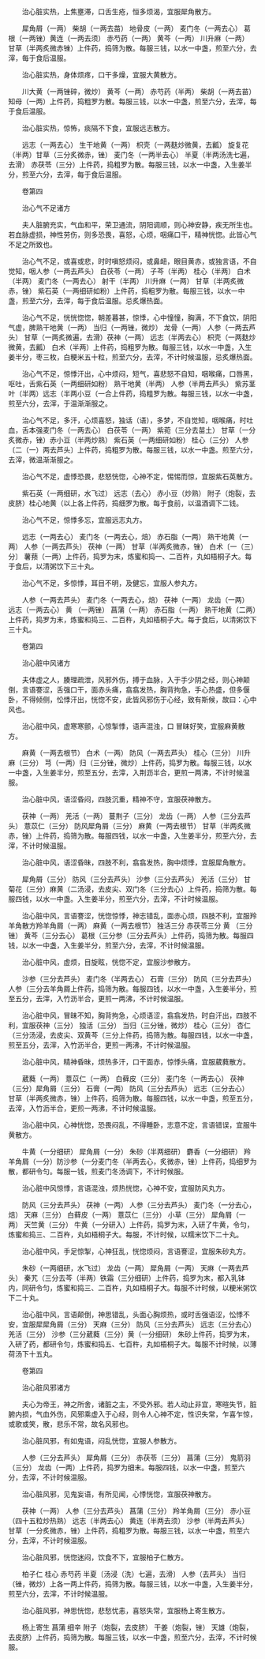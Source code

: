 <!-- { "loadSidebar": true } -->
　　治心脏实热，上焦壅滞，口舌生疮，恒多烦渴，宜服犀角散方。

　　犀角屑（一两） 柴胡（一两去苗） 地骨皮（一两） 麦门冬（一两去心） 葛根（一两锉）黄连（一两去须） 赤芍药（一两） 黄芩（一两） 川升麻（一两） 甘草（半两炙微赤锉）上件药，捣筛为散。每服三钱，以水一中盏，煎至六分，去滓，每于食后温服。

　　治心脏实热，身体烦疼，口干多燥，宜服大黄散方。

　　川大黄（一两锉碎，微炒） 黄芩（一两） 赤芍药（半两） 柴胡（一两去苗） 知母（一两）上件药，捣粗罗为散。每服三钱，以水一中盏，煎至六分，去滓，每于食后温服。

　　治心脏实热，惊怖，痰隔不下食，宜服远志散方。

　　远志（一两去心） 生干地黄（一两） 枳壳（一两麸炒微黄，去瓤） 旋复花（半两）甘草（三分炙微赤，锉） 麦门冬（一两半去心） 半夏（半两汤洗七遍，去滑） 赤茯苓（三分）上件药，捣粗罗为散。每服三钱，以水一中盏，入生姜半分，煎至六分，去滓，每于食后温服。

　　卷第四

　　治心气不足诸方

　　夫人脏腑充实，气血和平，荣卫通流，阴阳调顺，则心神安静，疾无所生也。若血脉虚损，神性劳伤，则多恐畏，喜怒，心烦，咽痛口干，精神恍惚。此皆心气不足之所致也。

　　治心气不足，或喜或悲，时时嗔怒烦闷，或鼻衄，眼目黄赤，或独言语，不自觉知，咽人参（一两去芦头） 白茯苓（一两） 子芩（半两） 桂心（半两） 白术（半两） 麦门冬（一两去心） 射干（半两） 川升麻（一两） 甘草（半两炙微赤，锉） 紫石英（一两细研如粉）上件药，捣粗罗为散。每服三钱，以水一中盏，煎至六分，去滓，每于食后温服。忌炙爆热面。

　　治心气不足，恍恍惚惚，朝差暮甚，惊悸，心中憧憧，胸满，不下食饮，阴阳气虚，脾熟干地黄（一两） 当归（一两锉，微炒） 龙骨（一两） 人参（一两去芦头） 甘草（一两炙微遍，去滑）茯神（一两） 远志（半两去心） 枳壳（一两麸炒微黄，去瓤） 白术（半两）上件药，捣粗罗为散。每服三钱，以水一中盏，入生姜半分，枣三枚，白粳米五十粒，煎至六分，去滓，不计时候温服，忌炙爆热面。

　　治心气不足，惊悸汗出，心中烦闷，短气，喜悲怒不自知，咽喉痛，口唇黑，呕吐，舌紫石英（一两细研如粉） 熟干地黄（半两） 人参（半两去芦头） 紫苏茎叶（半两）远志（半两小豆（一合上件药，捣粗罗为散。每服三钱，以水一中盏，煎至六分，去滓，于温渐渐服之。

　　治心气不足，多汗，心烦喜怒，独话（语），多梦，不自觉知，咽喉痛，时吐血，舌本强麦门冬（一两去心） 白茯苓（一两） 紫菀（三分去苗土） 甘草（一分炙微赤，锉）赤小豆（半两炒熟） 紫石英（一两细研如粉） 桂心（三分） 人参〔二（一）两去芦头〕上件药，捣粗罗为散。每服三钱，以水一中盏。煎至六分，去滓，微温渐渐服之。

　　治心气不足，虚悸恐畏，悲怒恍惚，心神不定，惕惕而惊，宜服紫石英散方。

　　紫石英（一两细研，水飞过） 远志（去心） 赤小豆（炒熟） 附子（炮裂，去皮脐）桂心地黄（以上各上件药，捣细罗为散。每于食前，以温酒调下二钱。

　　治心气不足，惊悸多忘，宜服远志丸方。

　　远志（一两去心） 麦门冬（一两去心，焙） 赤石脂（一两） 熟干地黄（一两） 人参（一两去芦头） 茯神（一两） 甘草（半两炙微赤，锉） 白术〔一（三）分〕 薯蓣（一两）上件药，捣罗为末，炼蜜和捣一、二百杵，丸如梧桐子大。每于食后，以清粥饮下三十丸。

　　治心气不足，多惊悸，耳目不明，及健忘，宜服人参丸方。

　　人参（一两去芦头） 麦门冬（一两去心，焙） 茯神（一两） 龙齿（一两） 远志（一两去心） 黄 （一两锉） 菖蒲（一两） 赤石脂（一两） 熟干地黄（二两）上件药，捣罗为末，炼蜜和捣三、二百杵，丸如梧桐子大。每于食后，以清粥饮下三十丸。

　　卷第四

　　治心脏中风诸方

　　夫体虚之人，腠理疏泄，风邪外伤，搏于血脉，入于手少阴之经，则心神颠倒，言语謇涩，舌强口干，面赤头痛，翕翕发热，胸背拘急，手心热盛，但多偃卧，不得倾侧，忪悸汗出，恍惚不安，此皆风邪伤于心经，致有斯候，故曰：心中风也。

　　治心脏中风，虚寒寒颤，心惊掣悸，语声混浊，口 冒昧好笑，宜服麻黄散方。

　　麻黄（一两去根节） 白术（一两） 防风（一两去芦头） 桂心（三分） 川升麻（三分） 芎（一两）归（三分锉，微炒）上件药，捣罗为散。每服三钱，以水一中盏，入生姜半分，煎至五分，去滓，入荆沥半合，更煎一两沸，不计时候温服。

　　治心脏中风，语涩昏闷，四肢沉重，精神不守，宜服茯神散方。

　　茯神（一两） 羌活（一两） 蔓荆子（三分） 龙齿（一两） 人参（三分去芦头） 薏苡仁（三分） 防风犀角屑（三分） 麻黄（一两去根节） 甘草（半两炙微赤，锉）上件药，捣筛为散。每服四钱，以水一中盏，入生姜半分，煎至六分，去滓，不计时候温服。

　　治心脏中风，语涩昏昧，四肢不利，翕翕发热，胸中烦悸，宜服犀角散方。

　　犀角屑（三分） 防风（三分去芦头） 沙参（三分去芦头） 羌活（三分） 甘菊花（三分）麻黄（二汤浸，去皮尖、双门冬（三分去心）上件药，捣筛为散。每服四钱，以水一中盏。入生姜半分，煎至六分，去滓，不计时候温服。

　　治心脏中风，言语謇涩，恍惚惊悸，神志错乱，面赤心烦，四肢不利，宜服羚羊角散方羚羊角屑（一两） 麻黄（一两去根节） 独活三分 赤茯苓三分 黄 （三分锉） 黄芩（三分去心） 葛根（三分参（三分去芦头）上件药，捣筛为散。每服四钱，以水一中盏，入生姜半分，煎至六分，去滓，不计时候温服。

　　治心脏中风，虚烦，目旋眩，恍惚不定，宜服沙参散方。

　　沙参（三分去芦头） 麦门冬（半两去心） 石膏（三分） 防风（三分去芦头） 人参（三分去羊角屑上件药，捣筛为散。每服四钱，以水一中盏，入生姜半分，煎至五分，去滓，入竹沥半合，更煎一两沸，不计时候温服。

　　治心脏中风，冒昧不知，胸背拘急，心烦语涩，翕翕发热，时自汗出，四肢不利，宜服茯神（三分） 独活（三分） 当归（三分锉，微炒） 桂心（三分） 杏仁（三分汤浸，去皮尖、双黄芩（三分上件药，捣筛为散。每服四钱，以水一中盏，煎至五分，去滓，入竹沥半合，更煎一两沸，不计时候温服。

　　治心脏中风，精神昏昧，烦热多汗，口干面赤，惊悸头痛，宜服葳蕤散方。

　　葳蕤（一两） 薏苡仁（一两） 白藓皮（三分） 麦门冬（一两去心） 茯神（三分）犀角屑（三分） 石膏（一两） 防风（三分去芦头） 远志（三分去心） 甘草（半两炙微赤，锉）上件药，捣筛为散。每服四钱，以水一中盏，煎至五分，去滓，入竹沥半合，更煎一两沸，不计时候温服。

　　治心脏中风，心神恍惚，恐畏闷乱，不得睡卧，志意不定，言语错误，宜服牛黄散方。

　　牛黄（一分细研） 犀角屑（一分） 朱砂（半两细研） 麝香（一分细研） 羚羊角屑（一分）防沙参（一分麦门冬（半两去心，炙微赤，锉）上件药，捣细罗为散，都研令匀。每服一钱，煎麦门冬汤调下，不计时候服。

　　治心脏中风惊悸，言语混浊，烦热恍惚，心神不安，宜服防风丸方。

　　防风（三分去芦头） 茯神（一两） 人参（三分去芦头） 麦门冬（一分去心，焙） 天麻（三分） 白藓皮（一两） 薏苡仁（三分） 小草（三分） 犀角屑（一两） 天竺黄（三分） 牛黄（一分研入）上件药，捣罗为末，入研了牛黄，令匀，炼蜜和捣三、二百杵，丸如梧桐子大。每服，不计时候，以糯米饮下二十丸。

　　治心脏中风，手足惊掣，心神狂乱，恍惚烦闷，言语謇涩，宜服朱砂丸方。

　　朱砂（一两细研，水飞过） 龙齿（一两） 犀角屑（一两） 天麻（一两去芦头） 秦艽（三分去芩（半两）铁霜（三分细研）上件药，捣罗为末，都入乳钵内，同研令匀，炼蜜和捣三、二百杵，丸如梧桐子大。每服不计时候，以粳米粥饮下二十丸。

　　治心脏中风，言语颠倒，神思错乱，头面心胸烦热，或时舌强语涩，忪悸不安，宜服犀犀角屑（三分） 天麻（三分） 防风（三分去芦头） 远志（三分去心） 羌活（三分） 沙参（三分葳蕤（三分）黄（一分细研） 朱砂上件药，捣罗为末，入研了药，都研令匀，炼蜜和捣五、七百杵，丸如梧桐子大。每服不计时候，以薄荷汤下十五丸。

　　卷第四

　　治心脏风邪诸方

　　夫心为帝王，神之所舍，诸脏之主，不受外邪。若人动止非宜，寒暄失节，脏腑内损，气血外伤，风邪乘虚入于心经，则令人心神不定，性识失常，乍喜乍惊，或歌或笑，散，悲乐不常，故名风邪也。

　　治心脏风邪，有如鬼语，闷乱恍惚，宜服人参散方。

　　人参（三分去芦头） 犀角屑（三分） 赤茯苓（三分） 菖蒲（三分） 鬼箭羽（三分） 龙齿（一两）上件药，捣罗为细末。每服四钱，以水一中盏，煎至六分，去滓，不计时候温服。

　　治心脏风邪，见鬼妄语，有所见闻，心悸恍惚，宜服茯神散方。

　　茯神（一两） 人参（三分去芦头） 菖蒲（三分） 羚羊角屑（三分） 赤小豆（四十五粒炒热熟） 远志（半两去心） 黄连（半两去须） 沙参（半两去芦头） 甘草（一分炙微赤，锉）上件药，捣粗罗为散。每服三钱，以水一中盏，煎至六分，去滓，不计时候温服。

　　治心脏风邪，恍惚迷闷，饮食不下，宜服柏子仁散方。

　　柏子仁 桂心 赤芍药 半夏〔汤浸（洗）七遍，去滑〕 人参（去芦头） 当归（锉，微炒）上各一两上件药，捣筛为散。每服三钱，以水一中盏，入生姜半分，煎至六分，去滓，不计时候温服。

　　治心脏风邪，神思恍惚，悲愁忧恚，喜怒失常，宜服杨上寄生散方。

　　杨上寄生 菖蒲 细辛 附子（炮裂，去皮脐） 干姜（炮裂，锉） 天雄（炮裂，去皮脐）上件药，捣筛为散。每服三钱，以水一中盏，煎至六分，去滓，不计时候服。


